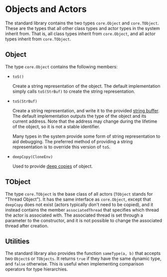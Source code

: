 Objects and Actors
==================

The standard library contains the two types `core.Object` and `core.TObject`. These are the types
that all other class types and actor types in the system inherit from. That is, all class types
inherit from `core.Object`, and all actor types inherit from `core.TObject`.

Object
------

The type `core.Object` contains the following members:

- `toS()`

  Create a string representation of the object. The default implementation simply calls
  `toS(StrBuf)` to create the string representation.

- `toS(StrBuf)`

  Create a string representation, and write it to the provided [string buffer](md:Strings). The
  default implementation outputs the type of the object and its current address. Note that the
  address may change during the lifetime of the object, so it is not a stable identifier.

  Many types in the system provide some form of string representation to aid debugging. The
  preferred method of providing a string representation is to override this version of `toS`.

- `deepCopy(CloneEnv)`

  Used to provide [deep copies](md:Copying_Objects) of object.


TObject
-------

The type `core.TObject` is the base class of all actors (`TObject` stands for "Thread Object"). It
has the same interface as `core.Object`, except that `deepCopy` does not exist (actors typically
don't need to be copied), and it instead contains the member `associatedThread` that specifies which
thread the actor is associated with. The associated thread is set through a parameter to the
constructor, and it is not possible to change the associated thread after creation.


Utilities
---------

The standard library also provides the function `sameType(a, b)` that accepts two `Object`s or
`TObjects`. It returns `true` if they have the same dynamic type, and `false` otherwise. This is
useful when implementing comparison operators for type hierarchies.
